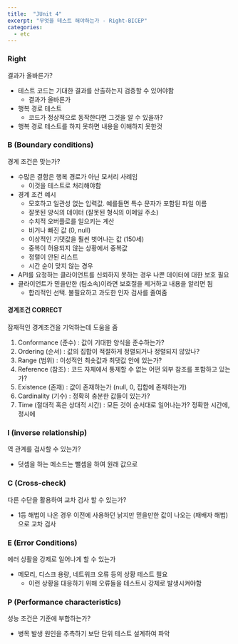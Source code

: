 ```yaml
---
title:  "JUnit 4"
excerpt: "무엇을 테스트 해야하는가 - Right-BICEP"
categories:
  - etc
---
```

### Right
결과가 올바른가?
+ 테스트 코드는 기대한 결과를 산출하는지 검증할 수 있어야함
  + 결과가 올바른가
+ 행복 경로 테스트
  + 코드가 정상적으로 동작한다면 그것을 알 수 있을까?
+ 행복 경로 테스트를 하지 못하면 내용을 이해하지 못한것

### B (Boundary conditions)
경계 조건은 맞는가?
+ 수많은 결함은 행복 경로가 아닌 모서리 사례임
  + 이것을 테스트로 처리해야함
+ 경계 조건 예시
  + 모호하고 일관성 없는 입력값. 예를들면 특수 문자가 포함된 파일 이름
  + 잘못된 양식의 데이터 (잘못된 형식의 이메일 주소)
  + 수치적 오버플로를 일으키는 계산
  + 비거나 빠진 값 (0, null)
  + 이상적인 기댓값을 훨씬 벗어나는 값 (150세)
  + 중복이 허용되지 않는 상황에서 중복값
  + 정렬이 안된 리스트
  + 시간 순이 맞지 않는 경우
+ API를 요청하는 클라이언트를 신뢰하지 못하는 경우 나쁜 데이터에 대한 보호 필요
+ 클라이언트가 믿을만한 (팀소속)이라면 보호절을 제거하고 내용을 알리면 됨
  + 합리적인 선택. 불필요하고 과도한 인자 검사를 줄여줌

#### 경계조건 CORRECT
잠재적인 경계조건을 기억하는데 도움을 줌
1. Conformance (준수) : 값이 기대한 양식을 준수하는가?
2. Ordering (순서) : 값의 집합이 적절하게 정렬되거나 정렬되지 않았나?
3. Range (범위) : 이성적인 최솟값과 최댓값 안에 있는가?
4. Reference (참조) : 코드 자체에서 통제할 수 없는 어떤 외부 참조를 포함하고 있는가?
5. Existence (존재) : 값이 존재하는가 (null, 0, 집합에 존재하는가)
6. Cardinality (기수) : 정확히 충분한 값들이 있는가?
7. Time (절대적 혹은 상대적 시간) : 모든 것이 순서대로 일어나는가? 정확한 시간에, 정시에

### I (inverse relationship)
역 관계를 검사할 수 있는가?
+ 덧셈을 하는 메소드는 뺄셈을 하여 원래 값으로

### C (Cross-check) 
다른 수단을 활용하여 교차 검사 할 수 있는가?
+ 1등 해법이 나온 경우 이전에 사용하던 낡지만 믿을만한 값이 나오는 (패배자 해법)으로 교차 검사

### E (Error Conditions)
에러 상활을 강제로 일어나게 할 수 있는가
+ 메모리, 디스크 용량, 네트워크 오류 등의 상황 테스트 필요
  + 이런 상황을 대응하기 위해 오류들을 테스트시 강제로 발생시켜야함

### P (Performance characteristics)
성능 조건은 기준에 부합하는가?
+ 병목 발생 원인을 추측하기 보단 단위 테스트 설계하여 파악
